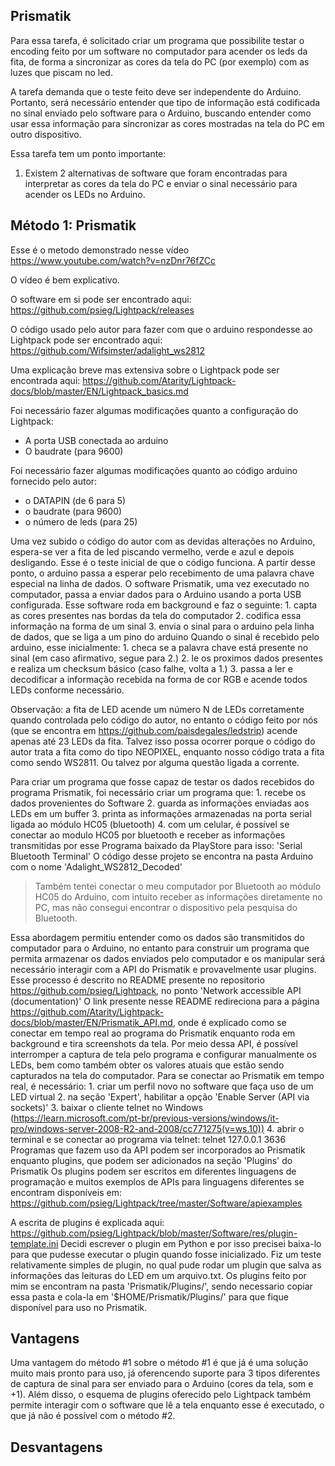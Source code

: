 ## Prismatik

Para essa tarefa, é solicitado criar um programa que possibilite testar o encoding
feito por um software no computador para acender os leds da fita, de forma a
sincronizar as cores da tela do PC (por exemplo) com as luzes que piscam no led.

A tarefa demanda que o teste feito deve ser independente do Arduino. Portanto, será necessário 
entender que tipo de informação está codificada no sinal enviado pelo software para o Arduino, buscando
entender como usar essa informação para sincronizar as cores mostradas na tela do PC em outro dispositivo.

Essa tarefa tem um ponto importante:
1. Existem 2 alternativas de software que foram encontradas para interpretar as cores da tela do PC
e enviar o sinal necessário para acender os LEDs no Arduino.



## Método 1: Prismatik
Esse é o metodo demonstrado nesse vídeo https://www.youtube.com/watch?v=nzDnr76fZCc

O vídeo é bem explicativo.

O software em si pode ser encontrado aqui: 
https://github.com/psieg/Lightpack/releases

O código usado pelo autor para fazer com que o arduino respondesse ao Lightpack pode ser encontrado aqui:
https://github.com/Wifsimster/adalight_ws2812

Uma explicação breve mas extensiva sobre o Lightpack pode ser encontrada aqui:
https://github.com/Atarity/Lightpack-docs/blob/master/EN/Lightpack_basics.md

Foi necessário fazer algumas modificações quanto a configuração do Lightpack:
* A porta USB conectada ao arduino
* O baudrate (para 9600)

Foi necessário fazer algumas modificações quanto ao código arduino fornecido pelo autor:
* o DATAPIN (de 6 para 5)
* o baudrate (para 9600)
* o número de leds (para 25)

Uma vez subido o código do autor com as devidas alterações no Arduino, espera-se ver a fita de led piscando
vermelho, verde e azul e depois desligando.
Esse é o teste inicial de que o código funciona.
A partir desse ponto, o arduino passa a esperar pelo recebimento de uma palavra chave especial na linha de dados.
O software Prismatik, uma vez executado no computador, passa a enviar dados para o Arduino usando a porta USB configurada.
Esse software roda em background e faz o seguinte:
	1. capta as cores presentes nas bordas da tela do computador
	2. codifica essa informação na forma de um sinal
	3. envia o sinal para o arduino pela linha de dados, que se liga a um pino do arduino
Quando o sinal é recebido pelo arduino, esse inicialmente:
	1. checa se a palavra chave está presente no sinal (em caso afirmativo, segue para 2.)
	2. le os proximos dados presentes e realiza um checksum básico (caso falhe, volta a 1.)
	3. passa a ler e decodificar a informação recebida na forma de cor RGB e acende todos LEDs conforme necessário.

Observação: a fita de LED acende um número N de LEDs corretamente quando controlada pelo código do autor,
no entanto o código feito por nós (que se encontra em https://github.com/paisdegales/ledstrip) acende apenas
até 23 LEDs da fita. Talvez isso possa ocorrer porque o código do autor trata a fita como do tipo NEOPIXEL,
enquanto nosso código trata a fita como sendo WS2811. Ou talvez por alguma questão ligada a corrente.

Para criar um programa que fosse capaz de testar os dados recebidos do programa Prismatik, foi necessário criar um programa que:
	1. recebe os dados provenientes do Software
	2. guarda as informações enviadas aos LEDs em um buffer
	3. printa as informações armazenadas na porta serial ligada ao módulo HC05 (bluetooth)
	4. com um celular, é possível se conectar ao modulo HC05 por bluetooth e receber as informações transmitidas por esse
	Programa baixado da PlayStore para isso: 'Serial Bluetooth Terminal'
O código desse projeto se encontra na pasta Arduino com o nome 'Adalight_WS2812_Decoded'

> Também tentei conectar o meu computador por Bluetooth ao módulo HC05 do Arduino, com intuito receber as informações diretamente no PC,
mas não consegui encontrar o dispositivo pela pesquisa do Bluetooth.

Essa abordagem permitiu entender como os dados são transmitidos do computador para o Arduino, no entanto para construir um programa
que permita armazenar os dados enviados pelo computador e os manipular será necessário interagir com a API do Prismatik e provavelmente
usar plugins.
Esse processo é descrito no README presente no repositorio https://github.com/psieg/Lightpack, no ponto 'Network accessible API (documentation)'
O link presente nesse README redireciona para a página https://github.com/Atarity/Lightpack-docs/blob/master/EN/Prismatik_API.md, onde é explicado
como se conectar em tempo real ao programa do Prismatik enquanto roda em background e tira screenshots da tela.
Por meio dessa API, é possível interromper a captura de tela pelo programa e configurar manualmente os LEDs, bem como também obter os valores atuais
que estão sendo capturados na tela do computador.
Para se conectar ao Prismatik em tempo real, é necessário:
	1. criar um perfil novo no software que faça uso de um LED virtual
	2. na seção 'Expert', habilitar a opção 'Enable Server (API via sockets)'
	3. baixar o cliente telnet no Windows (https://learn.microsoft.com/pt-br/previous-versions/windows/it-pro/windows-server-2008-R2-and-2008/cc771275(v=ws.10))
	4. abrir o terminal e se conectar ao programa via telnet: telnet 127.0.0.1 3636
Programas que fazem uso da API podem ser incorporados ao Prismatik enquanto plugins, que podem ser adicionados na seção 'Plugins' do Prismatik
Os plugins podem ser escritos em diferentes linguagens de programação e muitos exemplos de APIs para linguagens diferentes se encontram disponíveis em:
https://github.com/psieg/Lightpack/tree/master/Software/apiexamples

A escrita de plugins é explicada aqui: https://github.com/psieg/Lightpack/blob/master/Software/res/plugin-template.ini
Decidi escrever o plugin em Python e por isso precisei baixa-lo para que pudesse executar o plugin quando fosse inicializado.
Fiz um teste relativamente simples de plugin, no qual pude rodar um plugin que salva as informações das leituras do LED em um arquivo.txt.
Os plugins feito por mim se encontram na pasta 'Prismatik/Plugins/', sendo necessario copiar essa pasta e cola-la em '$HOME/Prismatik/Plugins/' para que fique disponível para uso no Prismatik.

## Vantagens
Uma vantagem do método #1 sobre o método #1 é que já é uma solução muito mais
pronto para uso, já oferencendo suporte para 3 tipos diferentes de captura de
sinal para ser enviado para o Arduino (cores da tela, som e +1). Além disso, o
esquema de plugins oferecido pelo Lightpack também permite interagir com o
software que lê a tela enquanto esse é executado, o que já não é possível com
o método #2.

## Desvantagens
